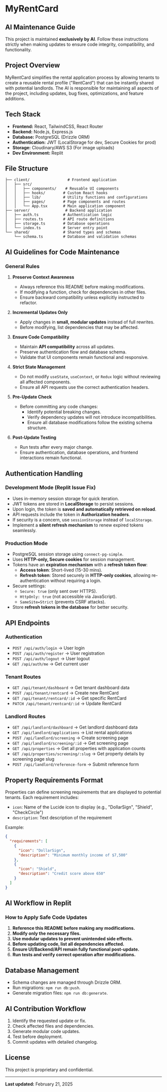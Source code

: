 # MyRentCard

## AI Maintenance Guide

This project is maintained **exclusively by AI**. Follow these instructions strictly when making updates to ensure code integrity, compatibility, and functionality.

## Project Overview

MyRentCard simplifies the rental application process by allowing tenants to create a reusable rental profile ("RentCard") that can be instantly shared with potential landlords. The AI is responsible for maintaining all aspects of the project, including updates, bug fixes, optimizations, and feature additions.

## Tech Stack

- **Frontend:** React, TailwindCSS, React Router
- **Backend:** Node.js, Express.js
- **Database:** PostgreSQL (Drizzle ORM)
- **Authentication:** JWT (LocalStorage for dev, Secure Cookies for prod)
- **Storage:** Cloudinary/AWS S3 (For image uploads)
- **Dev Environment:** Replit

## File Structure

```
├── client/                 # Frontend application
│   ├── src/
│   │   ├── components/    # Reusable UI components
│   │   ├── hooks/        # Custom React hooks
│   │   ├── lib/          # Utility functions and configurations
│   │   ├── pages/        # Page components and routes
│   │   └── App.tsx       # Main application component
├── server/                # Backend application
│   ├── auth.ts           # Authentication logic
│   ├── routes.ts         # API route definitions
│   ├── storage.ts        # Database operations
│   └── index.ts          # Server entry point
└── shared/               # Shared types and schemas
    └── schema.ts         # Database and validation schemas
```

## AI Guidelines for Code Maintenance

### **General Rules**
1. **Preserve Context Awareness**
   - Always reference this README before making modifications.
   - If modifying a function, check for dependencies in other files.
   - Ensure backward compatibility unless explicitly instructed to refactor.

2. **Incremental Updates Only**
   - Apply changes in **small, modular updates** instead of full rewrites.
   - Before modifying, list dependencies that may be affected.

3. **Ensure Code Compatibility**
   - Maintain **API compatibility** across all updates.
   - Preserve authentication flow and database schema.
   - Validate that UI components remain functional and responsive.

4. **Strict State Management**
   - Do not modify `useState`, `useContext`, or `Redux` logic without reviewing all affected components.
   - Ensure all API requests use the correct authentication headers.

5. **Pre-Update Check**
   - Before committing any code changes:
     - Identify potential breaking changes.
     - Verify dependency updates will not introduce incompatibilities.
     - Ensure all database modifications follow the existing schema structure.

6. **Post-Update Testing**
   - Run tests after every major change.
   - Ensure authentication, database operations, and frontend interactions remain functional.

## Authentication Handling

### Development Mode (Replit Issue Fix)
- Uses in-memory session storage for quick iteration.
- JWT tokens are stored in **LocalStorage** to persist sessions.
- Upon login, the token is **saved and automatically retrieved on reload**.
- API requests include the token in **Authorization headers**.
- If security is a concern, use `sessionStorage` instead of `localStorage`.
- Implement a **silent refresh mechanism** to renew expired tokens seamlessly.

### Production Mode
- PostgreSQL session storage using `connect-pg-simple`.
- Uses **HTTP-only, Secure cookies** for session management.
- Tokens have an **expiration mechanism** with a **refresh token flow**:
  - **Access token**: Short-lived (15-30 mins).
  - **Refresh token**: Stored securely in **HTTP-only cookies**, allowing re-authentication without requiring a login.
- Secure settings:
  - `Secure: true` (only sent over HTTPS).
  - `HttpOnly: true` (not accessible via JavaScript).
  - `SameSite=Strict` (prevents CSRF attacks).
- Store **refresh tokens in the database** for better security.

## API Endpoints

### Authentication
- `POST /api/auth/login` → User login
- `POST /api/auth/register` → User registration
- `POST /api/auth/logout` → User logout
- `GET /api/auth/me` → Get current user

### Tenant Routes
- `GET /api/tenant/dashboard` → Get tenant dashboard data
- `POST /api/tenant/rentcard` → Create new RentCard
- `GET /api/tenant/rentcard/:id` → Get specific RentCard
- `PATCH /api/tenant/rentcard/:id` → Update RentCard

### Landlord Routes
- `GET /api/landlord/dashboard` → Get landlord dashboard data
- `GET /api/landlord/applications` → List rental applications
- `POST /api/landlord/screening` → Create screening page
- `GET /api/landlord/screening/:id` → Get screening page
- `GET /api/properties` → Get all properties with application counts
- `GET /api/properties/screening/:slug` → Get property details by screening page slug
- `POST /api/landlord/reference-form` → Submit reference form

## Property Requirements Format

Properties can define screening requirements that are displayed to potential tenants. Each requirement includes:
- `icon`: Name of the Lucide icon to display (e.g., "DollarSign", "Shield", "CheckCircle")
- `description`: Text description of the requirement

Example:
```json
{
  "requirements": [
    {
      "icon": "DollarSign",
      "description": "Minimum monthly income of $7,500"
    },
    {
      "icon": "Shield",
      "description": "Credit score above 650"
    }
  ]
}
```

## AI Workflow in Replit

### **How to Apply Safe Code Updates**
1. **Reference this README before making any modifications.**
2. **Modify only the necessary files.**
3. **Use modular updates to prevent unintended side effects.**
4. **Before updating code, list all dependencies affected.**
5. **Ensure UI/Backend/API remain fully functional post-update.**
6. **Run tests and verify correct operation after modifications.**

## Database Management
- Schema changes are managed through Drizzle ORM.
- Run migrations: `npm run db:push`.
- Generate migration files: `npm run db:generate`.

## AI Contribution Workflow
1. Identify the requested update or fix.
2. Check affected files and dependencies.
3. Generate modular code updates.
4. Test before deployment.
5. Commit updates with detailed changelog.

## License
This project is proprietary and confidential.

---
**Last updated:** February 21, 2025